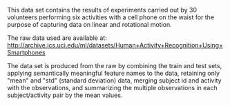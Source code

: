 This data set contains the results of experiments carried out by 30 volunteers performing six activities with a cell phone on the waist for the purpose of capturing data on linear and rotational motion.

The raw data used are available at: http://archive.ics.uci.edu/ml/datasets/Human+Activity+Recognition+Using+Smartphones

The data set is produced from the raw by combining the train and test sets, applying semantically meaningful feature names to the data, retaining only "mean" and "std" (standard deviation) data, merging subject id and activity with the observations, and summarizing the multiple observations in each subject/activity pair by the mean values.